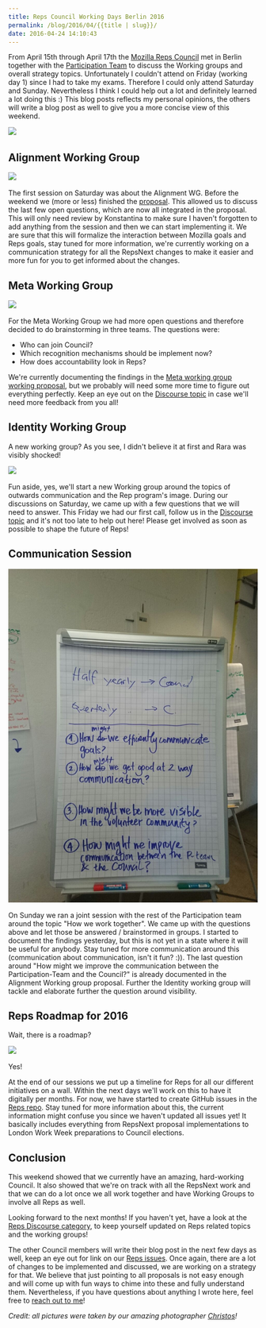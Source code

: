 ```yaml
---
title: Reps Council Working Days Berlin 2016
permalink: /blog/2016/04/{{title | slug}}/
date: 2016-04-24 14:10:43
---
```


From April 15th through April 17th the [Mozilla Reps Council](https://wiki.mozilla.org/ReMo/Council) met in Berlin together with the [Participation Team](http://wiki.mozilla.org/Participation) to discuss the Working groups and overall strategy topics. Unfortunately I couldn't attend on Friday (working day 1) since I had to take my exams. Therefore I could only attend Saturday and Sunday. Nevertheless I think I could help out a lot and definitely learned a lot doing this :) This blog posts reflects my personal opinions, the others will write a blog post as well to give you a more concise view of this weekend.

![](https://c3.staticflickr.com/2/1646/26511239466_c573cc66ca_z.jpg)

## Alignment Working Group

![](https://c4.staticflickr.com/2/1475/26537195435_5d8245682f_z.jpg)

The first session on Saturday was about the Alignment WG. Before the weekend we (more or less) finished the [proposal](https://discourse.mozilla-community.org/t/working-group-alignment-with-participation-team-and-mozilla-organisation/7013). This allowed us to discuss the last few open questions, which are now all integrated in the proposal. This will only need review by Konstantina to make sure I haven't forgotten to add anything from the session and then we can start implementing it. We are sure that this will formalize the interaction between Mozilla goals and Reps goals, stay tuned for more information, we're currently working on a communication strategy for all the RepsNext changes to make it easier and more fun for you to get informed about the changes.

## Meta Working Group

![](https://c4.staticflickr.com/2/1533/26537201035_397edf66a9_z.jpg)

For the Meta Working Group we had more open questions and therefore decided to do brainstorming in three teams. The questions were:

*   Who can join Council?
*   Which recognition mechanisms should be implement now?
*   How does accountability look in Reps?

We're currently documenting the findings in the [Meta working group working proposal](https://docs.google.com/document/d/1nasMyLtDj9YV0Dk_pqhMyw75ETCJqU9MSgJqS3Uirgk/edit#), but we probably will need some more time to figure out everything perfectly. Keep an eye out on the [Discourse topic](https://discourse.mozilla-community.org/t/working-group-meta/7051) in case we'll need more feedback from you all!

## Identity Working Group

A new working group? As you see, I didn't believe it at first and Rara was visibly shocked!

![](https://c1.staticflickr.com/2/1467/25932254064_8663f96947_z.jpg)

Fun aside, yes, we'll start a new Working group around the topics of outwards communication and the Rep program's image. During our discussions on Saturday, we came up with a few questions that we will need to answer. This Friday we had our first call, follow us in the [Discourse topic](https://discourse.mozilla-community.org/t/reps-identity-comms-working-group/8174/7) and it's not too late to help out here! Please get involved as soon as possible to shape the future of Reps!

## Communication Session

![](/images/2016/04/council-notes.jpg)

On Sunday we ran a joint session with the rest of the Participation team around the topic "How we work together". We came up with the questions above and let those be answered / brainstormed in groups. I started to document the findings yesterday, but this is not yet in a state where it will be useful for anybody. Stay tuned for more communication around this (communication about communication, isn't it fun? :)). The last question around "How might we improve the communication between the Participation-Team and the Council?" is already documented in the Alignment Working group proposal. Further the Identity working group will tackle and elaborate further the question around visibility.

## Reps Roadmap for 2016

Wait, there is a roadmap?

![](https://c2.staticflickr.com/2/1523/25934141553_f098480a41_z.jpg)

Yes!

At the end of our sessions we put up a timeline for Reps for all our different initiatives on a wall. Within the next days we'll work on this to have it digitally per months. For now, we have started to create GitHub issues in the [Reps repo](https://github.com/mozilla/reps/issues). Stay tuned for more information about this, the current information might confuse you since we haven't updated all issues yet! It basically includes everything from RepsNext proposal implementations to London Work Week preparations to Council elections.

## Conclusion

This weekend showed that we currently have an amazing, hard-working Council. It also showed that we're on track with all the RepsNext work and that we can do a lot once we all work together and have Working Groups to involve all Reps as well.

Looking forward to the next months! If you haven't yet, have a look at the [Reps Discourse category](https://discourse.mozilla-community.org/c/reps), to keep yourself updated on Reps related topics and the working groups!

The other Council members will write their blog post in the next few days as well, keep an eye out for link on our [Reps issues](https://github.com/mozilla/Reps/issues/3). Once again, there are a lot of changes to be implemented and discussed, we are working on a strategy for that. We believe that just pointing to all proposals is not easy enough and will come up with fun ways to chime into these and fully understand them. Nevertheless, if you have questions about anything I wrote here, feel free to [reach out to me](https://mozillians.org/u/mkohler)!

_Credit: all pictures were taken by our amazing photographer [Christos](https://www.flickr.com/photos/christosbacharakis/)!_
